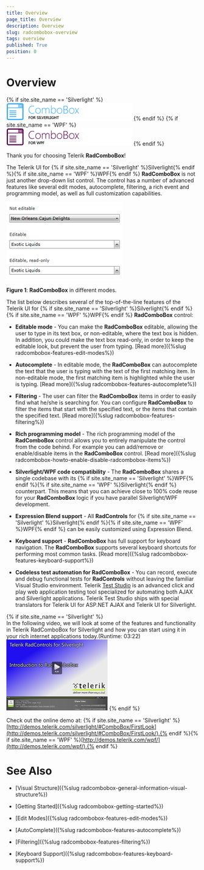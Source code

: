 ```yaml
---
title: Overview
page_title: Overview
description: Overview
slug: radcombobox-overview
tags: overview
published: True
position: 0
---
```


# Overview

{% if site.site_name == 'Silverlight' %}
![](images/RadComboBox_Overview_010.png)
{% endif %}
{% if site.site_name == 'WPF' %}
![](images/RadComboBox_Overview_010_WPF.png)
{% endif %}

Thank you for choosing Telerik __RadComboBox__!        

The Telerik UI for {% if site.site_name == 'Silverlight' %}Silverlight{% endif %}{% if site.site_name == 'WPF' %}WPF{% endif %} __RadComboBox__ is not just another drop-down list control. The control has a number of advanced features like several edit modes, autocomplete, filtering, a rich event and programming model, as well as full customization capabilities.

![Rad Combo Box Overview 01](images/RadComboBox_Overview_01.png)

__Figure 1__: __RadComboBox__ in different modes.          

The list below describes several of the top-of-the-line features of the Telerik UI for {% if site.site_name == 'Silverlight' %}Silverlight{% endif %}{% if site.site_name == 'WPF' %}WPF{% endif %} __RadComboBox__ control:        

* __Editable mode__ - You can make the __RadComboBox__ editable, allowing the user to type in its text box, or non-editable, where the text box is hidden. In addition, you could make the text box read-only, in order to keep the editable look, but prevent the user from typing. [Read more]({%slug radcombobox-features-edit-modes%})

* __Autocomplete__ - In editable mode,  the __RadComboBox__ can autocomplete the text that the user is typing with the text of the first matching item. In non-editable mode, the first matching item is highlighted while the user is typing. [Read more]({%slug radcombobox-features-autocomplete%})

* __Filtering__ - The user can filter the __RadComboBox__ items in order to easily find what he/she is searching for. You can configure __RadComboBox__ to filter the items that start with the specified text, or the items that contain the specified text. [Read more]({%slug radcombobox-features-filtering%})

* __Rich programming model__ - The rich programming model of the __RadComboBox__ control allows you to entirely manipulate the control from the code behind. For example you can add/remove or enable/disable items in the __RadComboBox__ control. [Read more]({%slug radcombobox-howto-enable-disable-radcombobox-items%})

* __Silverlight/WPF code compatibility__ - The __RadComboBox__ shares a single codebase with its {% if site.site_name == 'Silverlight' %}WPF{% endif %}{% if site.site_name == 'WPF' %}Silverlight{% endif %} counterpart. This means that you can achieve close to 100% code reuse for your __RadComboBox__ logic if you have parallel Silverlight/WPF development.          

* __Expression Blend support__ - All __RadControls__ for {% if site.site_name == 'Silverlight' %}Silverlight{% endif %}{% if site.site_name == 'WPF' %}WPF{% endif %} can be easily customized using Expression Blend.          

* __Keyboard support__ - __RadComboBox__ has full support for keyboard navigation. The __RadComboBox__ supports several keyboard shortcuts for performing most common tasks. [Read more]({%slug radcombobox-features-keyboard-support%})

* __Codeless test automation for RadComboBox__ - You can record, execute and debug functional tests for __RadControls__ without leaving the familiar Visual Studio environment. Telerik [Test Studio](http://www.telerik.com/products/web-testing-tools/webui-test-studio-features.aspx) is an advanced click and play web application testing tool specialized for automating both AJAX and Silverlight applications. Telerik Test Studio ships with special translators for Telerik UI for ASP.NET AJAX and Telerik UI for Silverlight.

{% if site.site_name == 'Silverlight' %}		
In the following video, we will look at some of the features and functionality in Telerik RadComboBox for Silverlight and how you can start using it in your rich internet applications today.(Runtime: 03:22)
[![](images/ComboBox_Getting_Started.png)](http://tv.telerik.com/silverlight/video/introduction-radcombobox-silverlight)
{% endif %}

Check out the online demo at: {% if site.site_name == 'Silverlight' %}[http://demos.telerik.com/silverlight/#ComboBox/FirstLook](http://demos.telerik.com/silverlight/#ComboBox/FirstLook/).{% endif %}{% if site.site_name == 'WPF' %}[http://demos.telerik.com/wpf/](http://demos.telerik.com/wpf/).{% endif %}

# See Also

 * [Visual Structure]({%slug radcombobox-general-information-visual-structure%})

 * [Getting Started]({%slug radcombobox-getting-started%})

 * [Edit Modes]({%slug radcombobox-features-edit-modes%})

 * [AutoComplete]({%slug radcombobox-features-autocomplete%})

 * [Filtering]({%slug radcombobox-features-filtering%})

 * [Keyboard Support]({%slug radcombobox-features-keyboard-support%})
